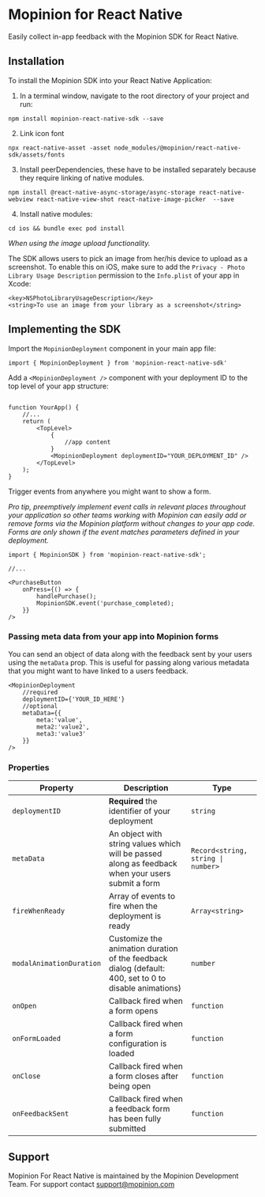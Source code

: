# Mopinion for React Native

Easily collect in-app feedback with the Mopinion SDK for React Native.

## Installation

To install the Mopinion SDK into your React Native Application:

1. In a terminal window, navigate to the root directory of your project and run:

```
npm install mopinion-react-native-sdk --save
```

2. Link icon font

```
npx react-native-asset -asset node_modules/@mopinion/react-native-sdk/assets/fonts
```

3. Install peerDependencies, these have to be installed separately because they require linking of native modules.

```
npm install @react-native-async-storage/async-storage react-native-webview react-native-view-shot react-native-image-picker  --save
```

4. Install native modules:

```
cd ios && bundle exec pod install
```

_When using the image upload functionality._

The SDK allows users to pick an image from her/his device to upload as a screenshot. To enable this on iOS, make sure to add the `Privacy - Photo Library Usage Description` permission to the `Info.plist` of your app in Xcode:

```
<key>NSPhotoLibraryUsageDescription</key>
<string>To use an image from your library as a screenshot</string>
```

## Implementing the SDK

Import the `MopinionDeployment` component in your main app file:

```
import { MopinionDeployment } from 'mopinion-react-native-sdk'
```

Add a `<MopinionDeployment />` component with your deployment ID to the top level of your app structure:

```

function YourApp() {
	//...
	return (
		<TopLevel>
			{
				//app content
			}
			<MopinionDeployment deploymentID="YOUR_DEPLOYMENT_ID" />
		</TopLevel>
	);
}

```

Trigger events from anywhere you might want to show a form.

_Pro tip, preemptively implement event calls in relevant places throughout your application so other teams working with Mopinion can easily add or remove forms via the Mopinion platform without changes to your app code. Forms are only shown if the event matches parameters defined in your deployment._

```
import { MopinionSDK } from 'mopinion-react-native-sdk';

//...

<PurchaseButton
	onPress={() => {
		handlePurchase();
		MopinionSDK.event('purchase_completed);
	}}
/>
```

### Passing meta data from your app into Mopinion forms

You can send an object of data along with the feedback sent by your users using the `metaData` prop. This is useful for passing along various metadata that you might want to have linked to a users feedback.

```
<MopinionDeployment
	//required
	deploymentID={'YOUR_ID_HERE'}
	//optional
	metaData={{
		meta:'value',
		meta2:'value2',
		meta3:'value3'
	}}
/>
```

### Properties

| Property                 | Description                                                                                            | Type                               |
| ------------------------ | ------------------------------------------------------------------------------------------------------ | ---------------------------------- |
| `deploymentID`           | **Required** the identifier of your deployment                                                         | `string`                           |
| `metaData`               | An object with string values which will be passed along as feedback when your users submit a form      | `Record<string, string \| number>` |
| `fireWhenReady`          | Array of events to fire when the deployment is ready                                                   | `Array<string>`                    |
| `modalAnimationDuration` | Customize the animation duration of the feedback dialog (default: 400, set to 0 to disable animations) | `number`                           |
| `onOpen`                 | Callback fired when a form opens                                                                       | `function`                         |
| `onFormLoaded`           | Callback fired when a form configuration is loaded                                                     | `function`                         |
| `onClose`                | Callback fired when a form closes after being open                                                     | `function`                         |
| `onFeedbackSent`         | Callback fired when a feedback form has been fully submitted                                           | `function`                         |

## Support

Mopinion For React Native is maintained by the Mopinion Development Team. For support contact support@mopinion.com
